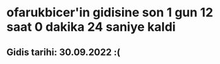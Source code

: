 # ofarukbicer'in gidisine son 1 gun 12 saat 0 dakika 24 saniye kaldi

## Gidis tarihi: 30.09.2022 :(